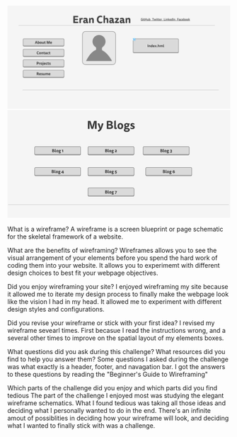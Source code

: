 

![wirerame index](imgs/wireframe-index.png)
![wireframe blog index](imgs/wireframe-blog-index.png)

What is a wireframe?
A wireframe is a screen blueprint or page schematic for the skeletal framework of a website.  

What are the benefits of wireframing?
Wireframes allows you to see the visual arrangement of your elements before you spend the hard work of coding them into your website. It allows you to experimemt with different design choices to best fit your webpage objectives. 

Did you enjoy wireframing your site?
I enjoyed wireframing my site because it allowed me to iterate my design process to finally make the webpage look like the vision I had in my head. It allowed me to experiment with different design styles and configurations. 

Did you revise your wireframe or stick with your first idea?
I revised my wireframe sevearl times. First becasue I read the instructions wrong, and a several other times to improve on the spatial layout of my elements boxes. 

What questions did you ask during this challenge? What resources did you find to help you answer them?
Some questions I asked during the challenge was what exactly is a header, footer, and navagation bar. I got the answers to these questions by reading the "Beginner's Guide to Wireframing"

Which parts of the challenge did you enjoy and which parts did you find tedious
The part of the challenge I enjoyed most was studying the elegant wireframe schematics. What I found tedious was taking all those ideas and deciding what I personally wanted to do in the end. There's an infinite amout of possiblities in deciding how your wireframe will look, and deciding what I wanted to finally stick with was a challenge.  
